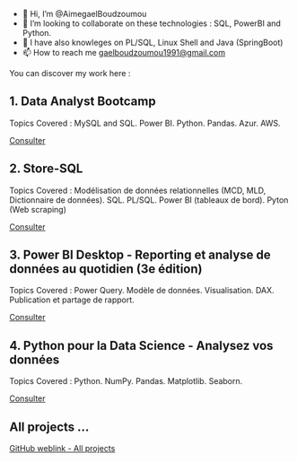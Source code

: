 - 👋 Hi, I’m @AimegaelBoudzoumou
- 💞️ I’m looking to collaborate on these technologies : SQL, PowerBI and Python.
- 👀 I have also knowleges on PL/SQL, Linux Shell and Java (SpringBoot)
- 📫 How to reach me gaelboudzoumou1991@gmail.com
<!-- 👀 I’m interested in Linux, Testing Software, Java, SQL and PL/SQL jobs -->
<!-- 🌱 I’m currently learning Shell, PL/SQL and SpringBoot -->

You can discover my work here :

## 1. Data Analyst Bootcamp

Topics Covered : MySQL and SQL. Power BI. Python. Pandas. Azur. AWS. <!-- Adding Excel later -->

[Consulter](https://github.com/AimegaelBoudzoumou/Data-Analyst-Bootcamp)

## 2. Store-SQL
Topics Covered : Modélisation de données relationnelles (MCD, MLD, Dictionnaire de données). SQL. PL/SQL. Power BI (tableaux de bord). Pyton (Web scraping)

[Consulter](https://github.com/AimegaelBoudzoumou/Store-SQL)
<!--
## 3. Le langage SQL pour la Data Science

[Consulter](https://github.com/AimegaelBoudzoumou/#)
-->
<!--## 4. Power BI Desktop - Traiter, analyser les données et concevoir des tableaux de bord

[Consulter](https://github.com/AimegaelBoudzoumou/#)
-->
## 3. Power BI Desktop - Reporting et analyse de données au quotidien (3e édition)

Topics Covered : Power Query. Modèle de données. Visualisation. DAX. Publication et partage de rapport.

[Consulter](https://github.com/AimegaelBoudzoumou/#)

<!--
## 5. Power BI - Many projects
[Power BI - Many projects](https://github.com/AimegaelBoudzoumou/Power-BI-Many-Projects)
-->

## 4. Python pour la Data Science - Analysez vos données
Topics Covered : Python. NumPy. Pandas. Matplotlib. Seaborn.

[Consulter](https://github.com/AimegaelBoudzoumou/#)

<!--
## 7. Statistiques descriptives avec Python
[GitHub weblink - Statistiques descriptives avec Python](https://github.com/AimegaelBoudzoumou/#)

## 8. Business Intelligence avec Python - Créez vos outils BI de A à Z
[GitHub weblink - Business Intelligence avec Python](https://github.com/AimegaelBoudzoumou/#)
-->
## All projects ...
[GitHub weblink - All projects](https://github.com/AimegaelBoudzoumou?tab=repositories)
